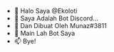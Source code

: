 - 👋 Halo Saya @Ekoloti
- 👀 Saya Adalah Bot Discord...
- 🌱 Dan Dibuat Oleh Munaz#3811
- 💞️ Main Lah Bot Saya
- 📫 Bye!

